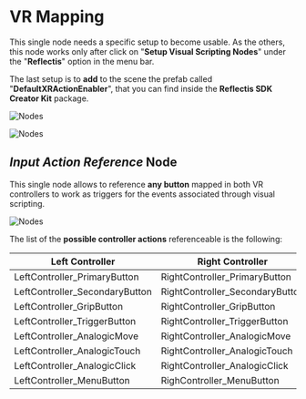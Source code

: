 ﻿---
sidebar_position: 5
---

# VR Mapping

This single node needs a specific setup to become usable. As the others, this node works only after click on "**Setup Visual Scripting Nodes**" under the "**Reflectis**" option in the menu bar. 

The last setup is to **add** to the scene the prefab called "**DefaultXRActionEnabler**", that you can find inside the **Reflectis SDK Creator Kit** package. 

![Nodes](/img/vr-mapping1.png)

![Nodes](/img/vr-mapping2.png)

## *Input Action Reference* Node

This single node allows to reference **any button** mapped in both VR controllers to work as triggers for the events associated through visual scripting.

![Nodes](/img/vr-mapping3.png)

The list of the **possible controller actions** referenceable is the following:

| Left Controller | Right Controller |
| --------------- | --------------- |
| LeftController_PrimaryButton | RightController_PrimaryButton |
| LeftController_SecondaryButton | RightController_SecondaryButton |
| LeftController_GripButton | RightController_GripButton |
| LeftController_TriggerButton | RightController_TriggerButton |
| LeftController_AnalogicMove | RightController_AnalogicMove |
| LeftController_AnalogicTouch | RightController_AnalogicTouch |
| LeftController_AnalogicClick | RightController_AnalogicClick |
| LeftController_MenuButton | RighController_MenuButton |